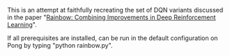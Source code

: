 This is an attempt at faithfully recreating the set of DQN variants discussed in the paper "[Rainbow: Combining Improvements in Deep Reinforcement Learning](https://arxiv.org/abs/1710.02298)".

If all prerequisites are installed, can be run in the default configuration on Pong by typing "python rainbow.py".
